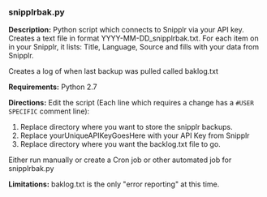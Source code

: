 ### snipplrbak.py

**Description:**
Python script which connects to Snipplr via your API key. Creates a text file in format YYYY-MM-DD_snipplrbak.txt. For each item on in your Snipplr, it lists:
Title, Language, Source and fills with your data from Snipplr.

Creates a log of when last backup was pulled called baklog.txt

**Requirements:**
Python 2.7

**Directions:**
Edit the script (Each line which requires a change has a `#USER SPECIFIC` comment line):
1) Replace directory where you want to store the snipplr backups.
2) Replace yourUniqueAPIKeyGoesHere with your API Key from Snipplr
3) Replace directory where you want the backlog.txt file to go.

Either run manually or create a Cron job or other automated job for snipplrbak.py

**Limitations:**
baklog.txt is the only "error reporting" at this time.
